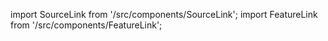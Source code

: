 import SourceLink from '/src/components/SourceLink';
import FeatureLink from '/src/components/FeatureLink';

<SourceLink href="/docs/attendance-management-system/source/class/Member"/>
<FeatureLink href="/docs/attendance-management-system/feature/class/Member"/>